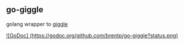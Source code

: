 go-giggle
---------

golang wrapper to [giggle](https://github.com/ryanlayer/giggle)

[![GoDoc] (https://godoc.org/github.com/brentp/go-giggle?status.png)](https://godoc.org/github.com/brentp/go-giggle)

